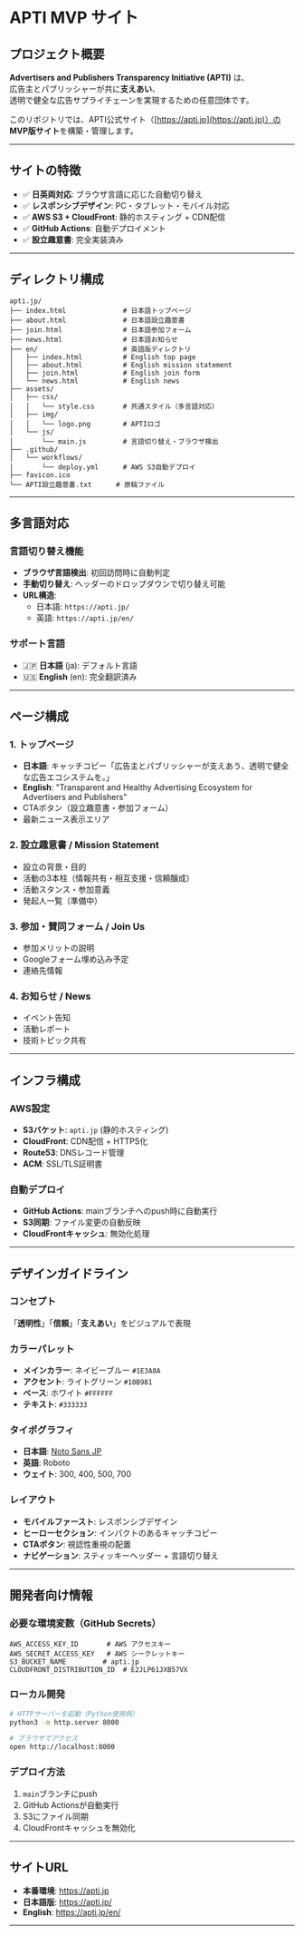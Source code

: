 # APTI MVP サイト

## プロジェクト概要

**Advertisers and Publishers Transparency Initiative (APTI)** は、  
広告主とパブリッシャーが共に**支えあい**、  
透明で健全な広告サプライチェーンを実現するための任意団体です。

このリポジトリでは、APTI公式サイト（[https://apti.jp](https://apti.jp)）の  
**MVP版サイト**を構築・管理します。

---

## サイトの特徴

- ✅ **日英両対応**: ブラウザ言語に応じた自動切り替え
- ✅ **レスポンシブデザイン**: PC・タブレット・モバイル対応
- ✅ **AWS S3 + CloudFront**: 静的ホスティング + CDN配信
- ✅ **GitHub Actions**: 自動デプロイメント
- ✅ **設立趣意書**: 完全実装済み

---

## ディレクトリ構成

```
apti.jp/
├── index.html              # 日本語トップページ
├── about.html              # 日本語設立趣意書
├── join.html               # 日本語参加フォーム
├── news.html               # 日本語お知らせ
├── en/                     # 英語版ディレクトリ
│   ├── index.html          # English top page
│   ├── about.html          # English mission statement
│   ├── join.html           # English join form
│   └── news.html           # English news
├── assets/
│   ├── css/
│   │   └── style.css       # 共通スタイル（多言語対応）
│   ├── img/
│   │   └── logo.png        # APTIロゴ
│   └── js/
│       └── main.js         # 言語切り替え・ブラウザ検出
├── .github/
│   └── workflows/
│       └── deploy.yml      # AWS S3自動デプロイ
├── favicon.ico
└── APTI設立趣意書.txt      # 原稿ファイル
```
---

## 多言語対応

### 言語切り替え機能
- **ブラウザ言語検出**: 初回訪問時に自動判定
- **手動切り替え**: ヘッダーのドロップダウンで切り替え可能
- **URL構造**:
  - 日本語: `https://apti.jp/`
  - 英語: `https://apti.jp/en/`

### サポート言語
- 🇯🇵 **日本語** (ja): デフォルト言語
- 🇺🇸 **English** (en): 完全翻訳済み

---

## ページ構成

### **1. トップページ**
- **日本語**: キャッチコピー「広告主とパブリッシャーが支えあう、透明で健全な広告エコシステムを。」
- **English**: "Transparent and Healthy Advertising Ecosystem for Advertisers and Publishers"
- CTAボタン（設立趣意書・参加フォーム）
- 最新ニュース表示エリア

### **2. 設立趣意書 / Mission Statement**
- 設立の背景・目的
- 活動の3本柱（情報共有・相互支援・信頼醸成）
- 活動スタンス・参加意義
- 発起人一覧（準備中）

### **3. 参加・賛同フォーム / Join Us**
- 参加メリットの説明
- Googleフォーム埋め込み予定
- 連絡先情報

### **4. お知らせ / News**
- イベント告知
- 活動レポート
- 技術トピック共有

---

## インフラ構成

### AWS設定
- **S3バケット**: `apti.jp` (静的ホスティング)
- **CloudFront**: CDN配信 + HTTPS化
- **Route53**: DNSレコード管理
- **ACM**: SSL/TLS証明書

### 自動デプロイ
- **GitHub Actions**: mainブランチへのpush時に自動実行
- **S3同期**: ファイル変更の自動反映
- **CloudFrontキャッシュ**: 無効化処理

---

## デザインガイドライン

### コンセプト
「**透明性**」「**信頼**」「**支えあい**」をビジュアルで表現

### カラーパレット
- **メインカラー**: ネイビーブルー `#1E3A8A`
- **アクセント**: ライトグリーン `#10B981`
- **ベース**: ホワイト `#FFFFFF`
- **テキスト**: `#333333`

### タイポグラフィ
- **日本語**: [Noto Sans JP](https://fonts.google.com/noto/specimen/Noto+Sans+JP)
- **英語**: Roboto
- **ウェイト**: 300, 400, 500, 700

### レイアウト
- **モバイルファースト**: レスポンシブデザイン
- **ヒーローセクション**: インパクトのあるキャッチコピー
- **CTAボタン**: 視認性重視の配置
- **ナビゲーション**: スティッキーヘッダー + 言語切り替え

---

## 開発者向け情報

### 必要な環境変数（GitHub Secrets）
```
AWS_ACCESS_KEY_ID       # AWS アクセスキー
AWS_SECRET_ACCESS_KEY   # AWS シークレットキー  
S3_BUCKET_NAME         # apti.jp
CLOUDFRONT_DISTRIBUTION_ID  # E2JLP61JXB57VX
```

### ローカル開発
```bash
# HTTPサーバーを起動（Python使用例）
python3 -m http.server 8000

# ブラウザでアクセス
open http://localhost:8000
```

### デプロイ方法
1. `main`ブランチにpush
2. GitHub Actionsが自動実行
3. S3にファイル同期
4. CloudFrontキャッシュを無効化

---

## サイトURL

- **本番環境**: https://apti.jp
- **日本語版**: https://apti.jp/
- **English**: https://apti.jp/en/

---
